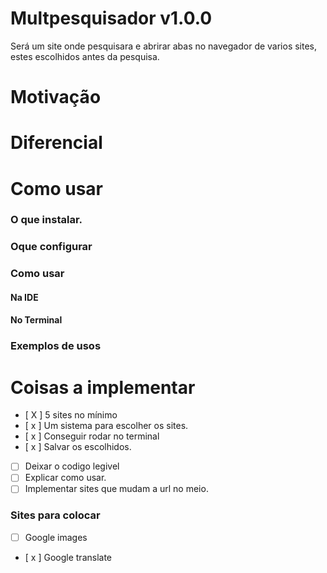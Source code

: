 # Multpesquisador v1.0.0
 Será um site onde pesquisara e abrirar abas no navegador de varios sites, estes escolhidos antes da pesquisa.
# Motivação
# Diferencial
# Como usar
### O que instalar.
### Oque configurar
### Como usar
#### Na IDE
#### No Terminal
### Exemplos de usos

# Coisas a implementar
- [ X ] 5 sites no mínimo
- [ x ] Um sistema para escolher os sites.
- [ x ] Conseguir rodar no terminal
- [ x ] Salvar os escolhidos.
- [  ] Deixar o codigo legivel
- [  ] Explicar como usar.
- [  ] Implementar sites que mudam a url no meio.

### Sites para colocar
- [  ] Google images
- [ x ] Google translate
